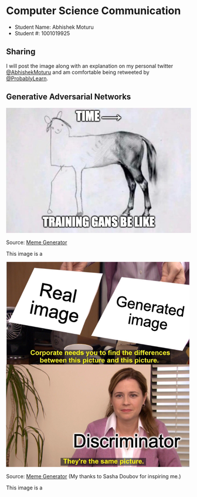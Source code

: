 # Computer Science Communication

- Student Name: Abhishek Moturu
- Student #: 1001019925

## Sharing

I will post the image along with an explanation on my personal twitter [@AbhishekMoturu](https://twitter.com/AbhishekMoturu) and am comfortable being retweeted by [@ProbablyLearn](https://twitter.com/ProbablyLearn).

## Generative Adversarial Networks

![](./gan-horse.png)

Source: [Meme Generator](https://imgflip.com/i/558lk5)

This image is a

![](./gan-office.png)

Source: [Meme Generator](https://imgflip.com/i/559d8n) (My thanks to Sasha Doubov for inspiring me.)

This image is a
